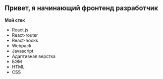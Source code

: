 ## Привет, я начинающий фронтенд разработчик

**Мой стек**
* React.js
* React-router
* React-hooks
* Webpack
* Javascript
* Адаптивная верстка
* БЭМ
* HTML
* CSS
